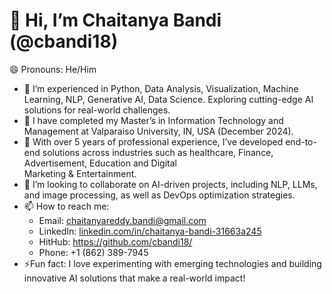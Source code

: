 # 👋 Hi, I’m Chaitanya Bandi (@cbandi18)
  😄 Pronouns: He/Him

- 👀 I’m experienced in Python, Data Analysis, Visualization, Machine Learning, NLP, Generative AI, Data Science. Exploring cutting-edge AI solutions for real-world challenges.
- 🌱 I have completed my Master’s in Information Technology and Management at Valparaiso University, IN, USA (December 2024).
- 💼 With over 5 years of professional experience, I’ve developed end-to-end solutions across industries such as healthcare, Finance, Advertisement, Education and Digital   
      Marketing & Entertainment.
- 💞️ I’m looking to collaborate on AI-driven projects, including NLP, LLMs, and image processing, as well as DevOps optimization strategies.
- 📫 How to reach me:  
  - Email: [chaitanyareddy.bandi@gmail.com](mailto:chaitanyareddy.bandi@gmail.com)
  - LinkedIn: [linkedin.com/in/chaitanya-bandi-31663a245](https://www.linkedin.com/in/cb183)
  - HitHub: https://github.com/cbandi18/
  - Phone: +1 (862) 389-7945
- ⚡Fun fact: I love experimenting with emerging technologies and building innovative AI solutions that make a real-world impact!

<!---
cbandi18/cbandi18 is a ✨ special ✨ repository because its `README.md` (this file) appears on your GitHub profile.
You can click the Preview link to take a look at your changes.
--->

